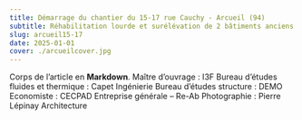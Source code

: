 ```yaml
---
title: Démarrage du chantier du 15-17 rue Cauchy - Arcueil (94)
subtitle: Réhabilitation lourde et surélévation de 2 bâtiments anciens en 16 logements
slug: arcueil15-17
date: 2025-01-01
cover: ./arcueilcover.jpg
---
```

Corps de l’article en **Markdown**.
Maître d’ouvrage : I3F
Bureau d’études fluides et thermique : Capet Ingénierie
Bureau d’études structure : DEMO
Economiste : CECPAD
Entreprise générale – Re-Ab 
Photographie : Pierre Lépinay Architecture